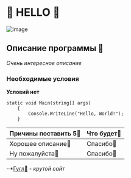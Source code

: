 # 🌸 HELLO 🌸
![image](https://github.com/user-attachments/assets/cd7e3028-8f5d-4ebf-bf97-25dd1065ef0b "Оп, привет!")

## Описание программы 🤔
*Очень интересное описание*

### Необходимые условия
**Условий нет**

```
static void Main(string[] args)
    {
        Console.WriteLine("Hello, World!");
    }
```

| Причины поставить 5🤗  | Что будет🤗 |
| ------------- | ------------- |
| Хорошее описание🤯  | Спасибо💫  |
| Ну пожалуйста🤯  | Спасибо💫  |

⋅⋅*[Гугл🤩](https://www.google.com "Сайт Google") - *крутой сайт*
